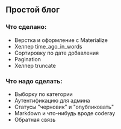 ## Простой блог
### Что сделано:
- Верстка и оформление с Materialize
- Хелпер time_ago_in_words
- Сортировку по дате добавления
- Pagination
- Хелпер truncate

### Что надо сделать:
- Выборку по категории
- Аутентификацию для админа
- Статусы "черновик" и "опубликовать"
- Markdown и что-нибудь вроде coderay
- Обратная связь
